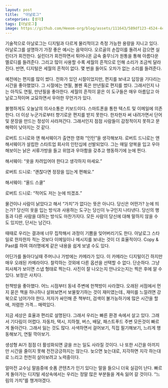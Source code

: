 ```yaml
---
layout: post
title:  "아날로그"
categories: [생각]
tags: [아날로그]
image: https://github.com/Heeom-org/blog/assets/111643/589df123-4524-4c11-90fc-17b1b86a4da7
---
```


기술적으로 아날로그는 디지털과 다르게 물리적이고 측정 가능한 용량을 지니고 있다. 아날로그를 설명하기 가장 좋은 예시는 음악이다. 오르골의 손잡이를 돌려서 감으면 실린더가 회전한다. 실린더가 회전하면서 튀어나온 금속 줄무늬가 원통을 통해 아름다운 멜로디를 들려준다. 그리고 많이 사용할 수록 세월의 흔적으로 인해 소리가 조금씩 달라진다. 반면, 디지털은 세월의 흔적이 없다. 몇 번을 들어도 오차가 없는 소리를 들려준다.

예전에는 편지를 많이 썼다. 전화가 있던 시절이었지만, 편지를 보내고 답장을 기다리는 시간을 좋아했었다. 그 시절에는 연필, 볼펜 혹은 만년필로 편지를 썼다. 그래서인지 나는 아직도 연필, 만년필을 좋아한다. 세월의 흔적이 묻은 이 도구들은 매우 아름답고 아날로그적이며 교묘하면서 우아한 무언가가 있다. 

불행하게도 오늘날의 의사소통은 키보드이다. 스마트폰을 통한 텍스트 및 이메일에 의존한다. 더 이상 누군가로부터 향기로운 편지를 받지 못한다. 한자한자 써 내려가면서 단어 및 문장을 만드는 정성이 사라져간다. 그래서인지 점점 사람들이 감정적이지 못하고 문해력이 낮아지는 것 같다.

로버트 드니로와 앤 해서웨이가 출연한 영화 “인턴”을 생각해보자. 로버트 드니로는 앤 해서웨이가 설립한 스타트업 회사의 인턴십에 선발되었다. 그는 매일 양복을 입고 우아해보이는 낡은 서류가방을 들고 위엄과 우아함을 갖추고 행동하기에 눈에 띈다.

해서웨이: “옷을 차려입어야 한다고 생각하지 마세요.”

로버트 드니로: “괜찮다면 정장을 입는게 편해요.”

해서웨이: “올드 스쿨”

로버트 드니로: “적어도 저는 눈에 띄겠죠.”

물건이나 사람이 낡았다고 해서 “가치”가 없다는 뜻은 아니다. 당신은 어떤가? 눈에 띄는가? 당신이 옷을 입는 방식과 사용하는 도구는 당신이 누구인지 나타낸다. 당신의 행동과 다른 사람을 대하는 방식도 마찬가지다. 모든 사람이 당신에 대해 말하지 않을 수 도 있지만, 단서는 남긴다.

때때로 우리는 결과에 너무 집착해서 과정이 기쁨을 잊어버리기도 한다. 아날로그 스타일로 한자한자 적는 것보다 이메일이나 메시지를 보내는 것이 더 효율적이다. Copy & Past를 하여 여러명에게 같은 내용을 쉽게 보낼 수도 있다.

어딘가를 돌아다닐때 주머니나 가방에는 카메라가 있다. 이 카메라는 디지털이긴 하지만 매우 오래된 카메라이다. 찰칵하는 것외에 다른 옵션을 선택할 수 없다. 단순하다. 그냥 피사체가 보이면 스냅 형태로 찍는다. 사진이 잘 나오는지 안나오는지는 찍은 후에 알 수 있다. 보정은 사치다.

헌책방을 좋아했다. 어느 시점부터 동네 주변에 헌책방이 사라졌다. 오래된 서점에서 먼지 묻은 책을 하나하나 살펴보면서 보물찾기하는 것이 재미였는데., 재미를 느낄려면 강북으로 넘어가야 한다. 저자가 싸인해 준 책부터, 검색이 불가능하기에 많은 시간을 할애, 저렴한 가격… 매력있다.

지금 세상은 효율과 편리로 설명된다. 그래서 우리는 빠른 환경 속에서 살고 있다. 그래서 기다림이 어렵다. 자동차, 택시, 지하철, 버스, 배달, 패스트푸드 주변 모든것이 빠르게 돌아간다. 그래서 잃는 것도 많다. 사색하면서 걸어보기, 직접 필기해보기, 느리게 행동해보기, 연필 깍아보기.

생성형 AI가 점점 더 활성화되면 글을 쓰는 일도 사라질 것이다. 나 또한 시간을 아끼지만 시간을 줄이지 못해 전전긍긍하지는 않는다. 늦으면 늦는대로, 지각하면 지각 하는대로 느리고 천천히 살아보려고 노력중이다.

얼마전 교수님 말씀중에 숏폼 콘텐츠가 인기 있다는 말을 들으니 더욱 실감이 난다. 빠르게 돌아가는 디지털 세상속에서는 우리는 정말 많은 부분들을 계속 잃어 갈 것이다. “느림의 가치”를 챙겨야겠다.
